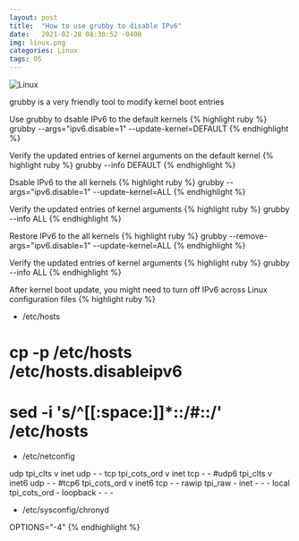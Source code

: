 ```yaml
---
layout: post
title:  "How to use grubby to disable IPv6"
date:   2021-02-28 08:30:52 -0400
img: linux.png
categories: Linux
tags: OS
---
```


![Linux]({{site.baseurl}}/images/linux.png)

grubby is a very friendly tool to modify kernel boot entries

Use grubby to dsable IPv6 to the default kernels
{% highlight ruby %}
grubby --args="ipv6.disable=1" --update-kernel=DEFAULT
{% endhighlight %}

Verify the updated entries of kernel arguments on the default kernel
{% highlight ruby %}
grubby --info DEFAULT
{% endhighlight %}

Dsable IPv6 to the all kernels
{% highlight ruby %}
grubby --args="ipv6.disable=1" --update-kernel=ALL
{% endhighlight %}

Verify the updated entries of kernel arguments 
{% highlight ruby %}
grubby --info ALL
{% endhighlight %}

Restore IPv6 to the all kernels
{% highlight ruby %}
grubby --remove-args="ipv6.disable=1" --update-kernel=ALL
{% endhighlight %}

Verify the updated entries of kernel arguments 
{% highlight ruby %}
grubby --info ALL
{% endhighlight %}

After kernel boot update, you might need to turn off IPv6 across Linux configuration files
{% highlight ruby %}
* /etc/hosts

# cp -p /etc/hosts /etc/hosts.disableipv6
# sed -i 's/^[[:space:]]*::/#::/' /etc/hosts
 
* /etc/netconfig

udp        tpi_clts      v     inet     udp     -       -
tcp        tpi_cots_ord  v     inet     tcp     -       -
#udp6       tpi_clts      v     inet6    udp     -       -
#tcp6       tpi_cots_ord  v     inet6    tcp     -       -
rawip      tpi_raw       -     inet      -      -       -
local      tpi_cots_ord  -     loopback  -      -       -

* /etc/sysconfig/chronyd

OPTIONS="-4"
{% endhighlight %}

